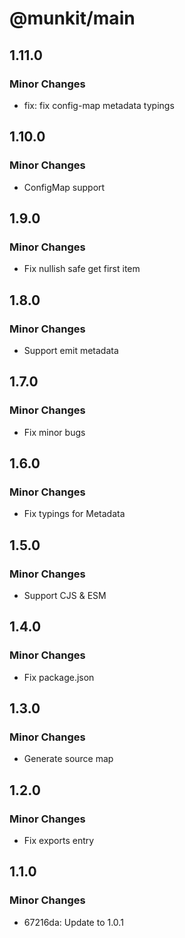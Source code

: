 # @munkit/main

## 1.11.0

### Minor Changes

- fix: fix config-map metadata typings

## 1.10.0

### Minor Changes

- ConfigMap support

## 1.9.0

### Minor Changes

- Fix nullish safe get first item

## 1.8.0

### Minor Changes

- Support emit metadata

## 1.7.0

### Minor Changes

- Fix minor bugs

## 1.6.0

### Minor Changes

- Fix typings for Metadata

## 1.5.0

### Minor Changes

- Support CJS & ESM

## 1.4.0

### Minor Changes

- Fix package.json

## 1.3.0

### Minor Changes

- Generate source map

## 1.2.0

### Minor Changes

- Fix exports entry

## 1.1.0

### Minor Changes

- 67216da: Update to 1.0.1
